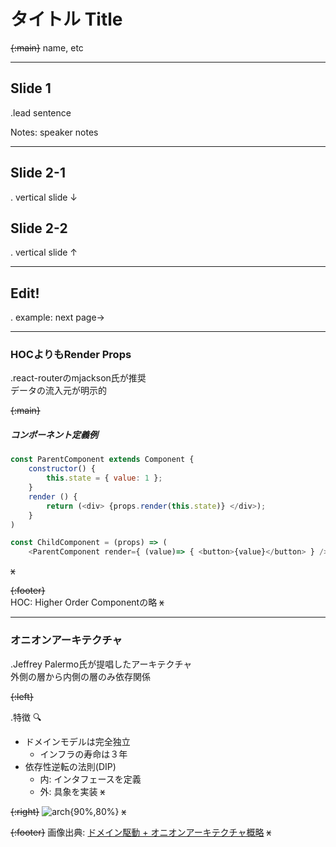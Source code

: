 # タイトル Title

~~{:main}~~
name, etc

---

## Slide 1

.lead sentence

Notes:
speaker notes

---

## Slide 2-1

. vertical slide ↓

>>>

## Slide 2-2

. vertical slide ↑

---

## Edit!

. example: next page→

---

### HOCよりもRender Props

.react-routerのmjackson氏が推奨<br>
データの流入元が明示的


~~{:main}~~      

##### コンポーネント定義例
```javascript
const ParentComponent extends Component {
    constructor() {
        this.state = { value: 1 };
    }
    render () {
        return (<div> {props.render(this.state)} </div>);
    }
)

const ChildComponent = (props) => (
    <ParentComponent render={ (value)=> { <button>{value}</button> } />);
```
~~x~~

~~{:footer}~~    
HOC: Higher Order Componentの略
~~x~~

---

### オニオンアーキテクチャ

.Jeffrey Palermo氏が提唱したアーキテクチャ
<br>外側の層から内側の層のみ依存関係

~~{:left}~~

.特徴 :mag:
 - ドメインモデルは完全独立
   * インフラの寿命は３年
 - 依存性逆転の法則(DIP)
   * 内: インタフェースを定義
   * 外: 具象を実装
~~x~~

~~{:right}~~
![arch{90%,80%}](https://camo.qiitausercontent.com/53096c6054e84aed4e84277b5302f60fd62ec115/68747470733a2f2f71696974612d696d6167652d73746f72652e73332e616d617a6f6e6177732e636f6d2f302f3136303435312f62393238356663372d343235642d313939392d386332392d3437323664666264646139302e706e67)
~~x~~

~~{:footer}~~
 画像出典: [ドメイン駆動 + オニオンアーキテクチャ概略](https://qiita.com/little_hand_s/items/2040fba15d90b93fc124)
~~x~~
